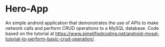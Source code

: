 # Hero-App
An simple android application that demonstrates the use of APIs to make network calls and perform CRUD operations to a MySQL database.
Code based on the tutorial at https://www.simplifiedcoding.net/android-mysql-tutorial-to-perform-basic-crud-operation/ . 
